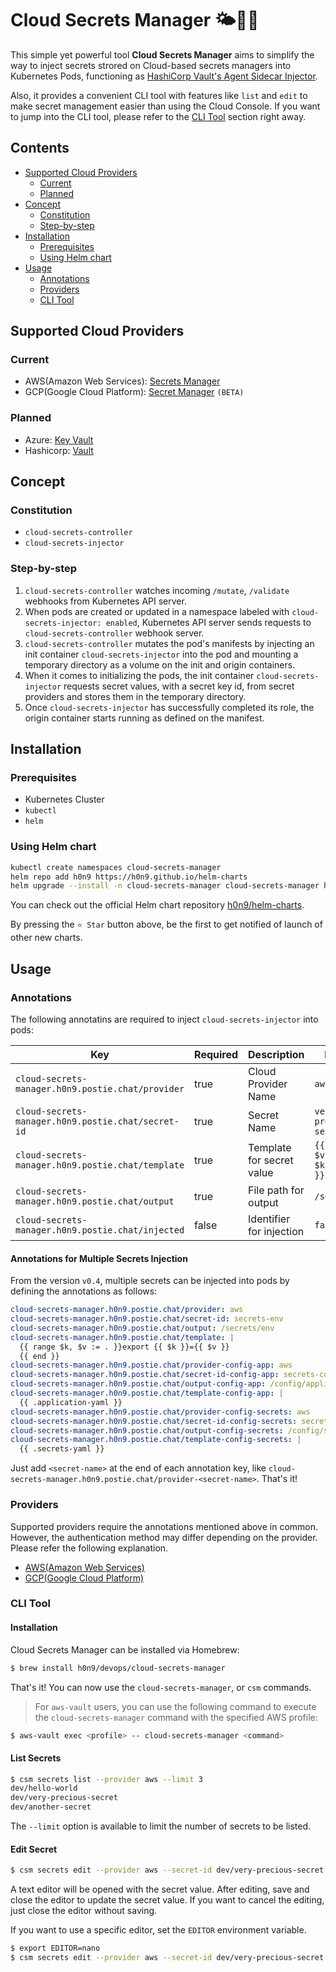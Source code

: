 # Cloud Secrets Manager 🌤🔐🐳

This simple yet powerful tool **Cloud Secrets Manager** aims to simplify the way
to inject secrets strored on Cloud-based secrets managers into Kubernetes Pods,
functioning as [HashiCorp Vault's Agent Sidecar
Injector](https://www.vaultproject.io/docs/platform/k8s/injector).

Also, it provides a convenient CLI tool with features like `list` and `edit` to
make secret management easier than using the Cloud Console. If you want to jump
into the CLI tool, please refer to the [CLI Tool](#cli-tool) section right away.

## Contents
- [Supported Cloud Providers](#cloud-providers)
  - [Current](#current)
  - [Planned](#planned)
- [Concept](#concept)
  - [Constitution](#constitution)
  - [Step-by-step](#step-by-step)
- [Installation](#installation)
  - [Prerequisites](#prerequisites)
  - [Using Helm chart](#using-helm-chart)
- [Usage](#usage)
  - [Annotations](#annotations)
  - [Providers](#providers)
  - [CLI Tool](#cli-tool)

## Supported Cloud Providers

### Current
- AWS(Amazon Web Services): [Secrets Manager](https://aws.amazon.com/secrets-manager/)
- GCP(Google Cloud Platform): [Secret Manager](https://cloud.google.com/secret-manager) `(BETA)`

### Planned
- Azure: [Key Vault](https://azure.microsoft.com/services/key-vault/#getting-started)
- Hashicorp: [Vault](https://www.vaultproject.io)

## Concept

### Constitution
- `cloud-secrets-controller`
- `cloud-secrets-injector`

### Step-by-step
1. `cloud-secrets-controller` watches incoming `/mutate`, `/validate` webhooks
from Kubernetes API server.
2. When pods are created or updated in a namespace labeled with
`cloud-secrets-injector: enabled`, Kubernetes API server sends requests to
`cloud-secrets-controller` webhook server.
3. `cloud-secrets-controller` mutates the pod's manifests by injecting an init
container `cloud-secrets-injector` into the pod and mounting a temporary
directory as a volume on the init and origin containers.
4. When it comes to initializing the pods, the init container
`cloud-secrets-injector` requests secret values, with a secret key id, from
secret providers and stores them in the temporary directory.
5. Once `cloud-secrets-injector` has successfully completed its role, the origin
container starts running as defined on the manifest.

## Installation

### Prerequisites
- Kubernetes Cluster
- `kubectl`
- `helm`

### Using Helm chart
```bash
kubectl create namespaces cloud-secrets-manager
helm repo add h0n9 https://h0n9.github.io/helm-charts
helm upgrade --install -n cloud-secrets-manager cloud-secrets-manager h0n9/cloud-secrets-manager
```

You can check out the official Helm chart repository
[h0n9/helm-charts](https://github.com/h0n9/helm-charts).

By pressing the `⭐️ Star` button above, be the first to get notified of launch
of other new charts.

## Usage

### Annotations

The following annotatins are required to inject `cloud-secrets-injector` into
pods:

| **Key**                                            | **Required** | **Description**           | **Example**                                              |
|----------------------------------------------------|--------------|---------------------------|----------------------------------------------------------|
| `cloud-secrets-manager.h0n9.postie.chat/provider`  | true         | Cloud Provider Name       | `aws`                                                    |
| `cloud-secrets-manager.h0n9.postie.chat/secret-id` | true         | Secret Name               | `very-precious-secret`                                   |
| `cloud-secrets-manager.h0n9.postie.chat/template`  | true         | Template for secret value | ```{{ range $k, $v := . }}{{ $k }}={{ $v }} {{ end }}``` |
| `cloud-secrets-manager.h0n9.postie.chat/output`    | true         | File path for output      | `/secrets/env`                                           |
| `cloud-secrets-manager.h0n9.postie.chat/injected`  | false        | Identifier for injection  | `false`                                                  |

#### Annotations for Multiple Secrets Injection

From the version `v0.4`, multiple secrets can be injected into pods by defining
the annotations as follows:

```yaml
cloud-secrets-manager.h0n9.postie.chat/provider: aws
cloud-secrets-manager.h0n9.postie.chat/secret-id: secrets-env
cloud-secrets-manager.h0n9.postie.chat/output: /secrets/env
cloud-secrets-manager.h0n9.postie.chat/template: |
  {{ range $k, $v := . }}export {{ $k }}={{ $v }}
  {{ end }}
cloud-secrets-manager.h0n9.postie.chat/provider-config-app: aws
cloud-secrets-manager.h0n9.postie.chat/secret-id-config-app: secrets-config
cloud-secrets-manager.h0n9.postie.chat/output-config-app: /config/application.yaml
cloud-secrets-manager.h0n9.postie.chat/template-config-app: |
  {{ .application-yaml }}
cloud-secrets-manager.h0n9.postie.chat/provider-config-secrets: aws
cloud-secrets-manager.h0n9.postie.chat/secret-id-config-secrets: secrets-config
cloud-secrets-manager.h0n9.postie.chat/output-config-secrets: /config/secrets.yaml
cloud-secrets-manager.h0n9.postie.chat/template-config-secrets: |
  {{ .secrets-yaml }}
```

Just add `<secret-name>` at the end of each annotation key, like
`cloud-secrets-manager.h0n9.postie.chat/provider-<secret-name>`. That's it!

### Providers

Supported providers require the annotations mentioned above in common. However,
the authentication method may differ depending on the provider. Please refer the
following explanation.

- [AWS(Amazon Web Services)](docs/aws.md)
- [GCP(Google Cloud Platform)](docs/gcp.md)

### CLI Tool

#### Installation

Cloud Secrets Manager can be installed via Homebrew:

```bash
$ brew install h0n9/devops/cloud-secrets-manager
```

That's it! You can now use the `cloud-secrets-manager`, or `csm` commands.

> For `aws-vault` users, you can use the following command to execute the
`cloud-secrets-manager` command with the specified AWS profile:

```bash
$ aws-vault exec <profile> -- cloud-secrets-manager <command>
```

#### List Secrets

```bash
$ csm secrets list --provider aws --limit 3
dev/hello-world
dev/very-precious-secret
dev/another-secret
```
The `--limit` option is available to limit the number of secrets to be listed.

#### Edit Secret

```bash
$ csm secrets edit --provider aws --secret-id dev/very-precious-secret
```

A text editor will be opened with the secret value. After editing, save and
close the editor to update the secret value. If you want to cancel the editing,
just close the editor without saving.

If you want to use a specific editor, set the `EDITOR` environment variable.

```bash
$ export EDITOR=nano
$ csm secrets edit --provider aws --secret-id dev/very-precious-secret
```
